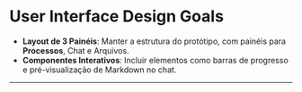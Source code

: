 ﻿# User Interface Design Goals

- **Layout de 3 Painéis**: Manter a estrutura do protótipo, com painéis para **Processos**, Chat e Arquivos.
- **Componentes Interativos**: Incluir elementos como barras de progresso e pré-visualização de Markdown no chat.

---
